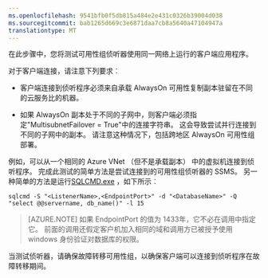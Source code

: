 ```yaml
---
ms.openlocfilehash: 9541bfb0f5db815a484e2e431c0326b39004d038
ms.sourcegitcommit: bab1265d669c3e6871daa7cb8a5640a47104947a
translationtype: MT
---
```

在此步骤中，您将测试可用性组侦听器使用同一网络上运行的客户端应用程序。

对于客户端连接，请注意下列要求︰

- 客户端连接到侦听程序必须来自承载 AlwaysOn 可用性复制副本驻留在不同的云服务比的机器。

- 如果 AlwaysOn 副本处于不同的子网中，则客户端必须指定"MultisubnetFailover = True"中的连接字符串。 这会导致尝试并行连接到不同的子网中的副本。 请注意这种情况下，包括跨地区 AlwaysOn 可用性组部署。

例如，可以从一个相同的 Azure VNet （但不是承载副本） 中的虚拟机连接到侦听程序。 完成此测试的简单方法是尝试连接到的可用性组侦听器的 SSMS。 另一种简单的方法是运行[SQLCMD.exe](https://technet.microsoft.com/library/ms162773.aspx) ，如下所示︰

    sqlcmd -S "<ListenerName>,<EndpointPort>" -d "<DatabaseName>" -Q "select @@servername, db_name()" -l 15

> [AZURE.NOTE] 如果 EndpointPort 的值为 1433年，它不必在调用中指定它。 前面的调用还假定客户机加入相同的域和调用方已被授予使用 windows 身份验证对数据库的权限。

当测试侦听器，请确保故障转移可用性组，以确保客户端可以连接到侦听程序在故障转移期间。